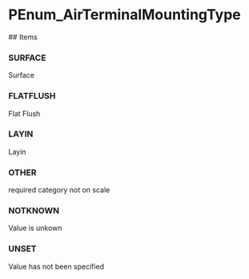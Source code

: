 # PEnum_AirTerminalMountingType

<!-- end of definition -->## Items

### SURFACE
Surface

### FLATFLUSH
Flat Flush

### LAYIN
Layin

### OTHER
required category not on scale

### NOTKNOWN
Value is unkown

### UNSET
Value has not been specified
